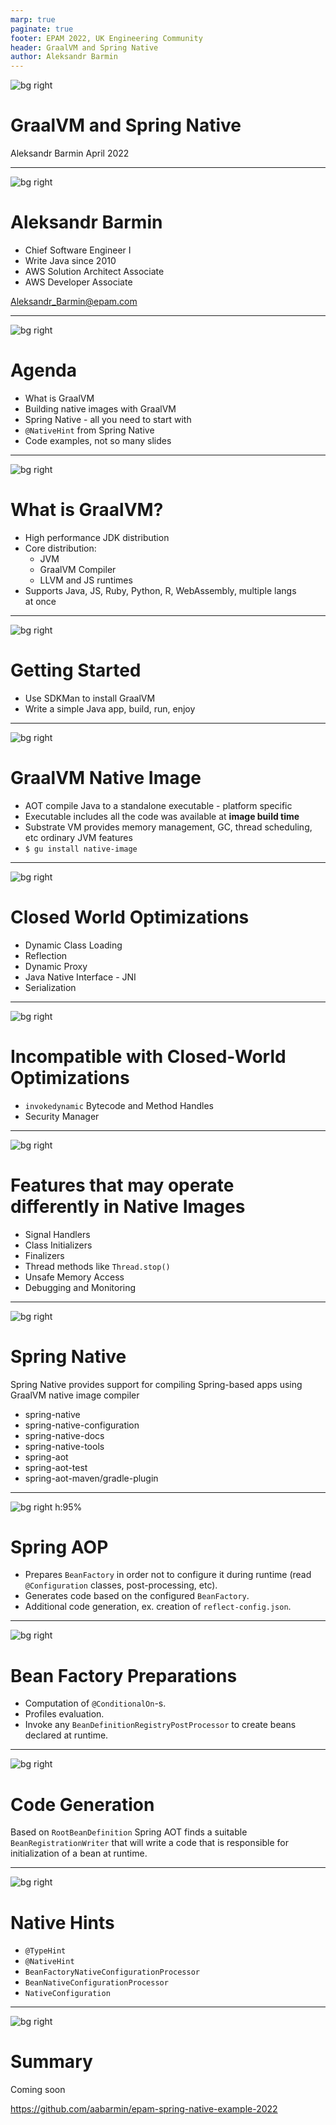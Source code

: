 ```yaml
---
marp: true
paginate: true
footer: EPAM 2022, UK Engineering Community
header: GraalVM and Spring Native
author: Aleksandr Barmin
---
```


<!-- _backgroundColor: #1a1a1a -->
<!-- _color: white -->

![bg right](./images/pexels-suzy-hazelwood-9248938.jpg)

# GraalVM and Spring&nbsp;Native

Aleksandr Barmin
April 2022

---

<!-- _backgroundColor: #1a1a1a -->
<!-- _color: white -->

![bg right](./images/aleksandr_barmin.jpg)

# Aleksandr Barmin

- Chief Software Engineer I
- Write Java since 2010
- AWS Solution Architect Associate
- AWS Developer Associate

Aleksandr_Barmin@epam.com

---

<!-- _backgroundColor: #1a1a1a -->
<!-- _color: white -->

![bg right](./images/pexels-javon-swaby-2814219.jpg)

# Agenda

- What is GraalVM
- Building native images with GraalVM
- Spring Native - all you need to start with
- `@NativeHint` from Spring Native
- Code examples, not so many slides

---

![bg right](./images/pexels-erik-mclean-9188634.jpg)

# What is GraalVM?

- High performance JDK distribution
- Core distribution:
  - JVM
  - GraalVM Compiler
  - LLVM and JS runtimes
- Supports Java, JS, Ruby, Python, R, WebAssembly, multiple langs at&nbsp;once

<!--

- GraalVM – a high-performance JDK distribution.
- It is designed to accelerate the execution of applications written in Java and other JVM languages while also providing runtimes for JavaScript, Ruby, Python, and a number of other popular languages. GraalVM’s polyglot capabilities make it possible to mix multiple programming languages in a single application while eliminating any foreign language call costs.
- The LLVM Project is a collection of modular and reusable compiler and toolchain technologies. Despite its name, LLVM has little to do with traditional virtual machines. The name "LLVM" itself is not an acronym; it is the full name of the project.

-->

---

![bg right](./images/pexels-mohamed-ishaq-villan-8100128.jpg)

# Getting Started

- Use SDKMan to install GraalVM
- Write a simple Java app, build, run, enjoy

---

![bg right](./images/pexels-denis-hasanica-4152578.jpg)

# GraalVM Native Image

- AOT compile Java to a standalone executable - platform specific
- Executable includes all the code was available at **image build time**
- Substrate VM provides memory management, GC, thread scheduling, etc ordinary JVM features
- `$ gu install native-image`

<!--

- Native Image is a technology to ahead-of-time compile Java code to a standalone executable.
- The Native Image builder or native-image is a utility that processes all classes of an application and their dependencies, including those from the JDK. It statically analyzes these data to determine which classes and methods are reachable during the application execution. Then it ahead-of-time compiles that reachable code and data to a native executable for a specific operating system and architecture. This entire process is called building an image (or the image build time) to clearly distinguish it from the compilation of Java source code to bytecode.
- This executable includes the application classes, classes from its dependencies, runtime library classes, and statically linked native code from JDK. It does not run on the Java VM, but includes necessary components like memory management, thread scheduling, and so on from a different runtime system, called “Substrate VM”. Substrate VM is the name for the runtime components (like the deoptimizer, garbage collector, thread scheduling etc.).

-->

---

![bg right](./images/pexels-shehid-j-5976525.jpg)

# Closed World Optimizations

- Dynamic Class Loading
- Reflection
- Dynamic Proxy
- Java Native Interface - JNI
- Serialization

---

![bg right](./images/pexels-gilberto-olimpio-5983869.jpg)

# Incompatible with Closed-World Optimizations

- `invokedynamic` Bytecode and Method Handles
- Security Manager

---

![bg right](./images/pexels-mikael-blomkvist-8961159.jpg)

# Features that may operate differently in Native Images

- Signal Handlers
- Class Initializers
- Finalizers
- Thread methods like `Thread.stop()`
- Unsafe Memory Access
- Debugging and Monitoring

---

<!-- header: Spring Native -->

![bg right](./images/pexels-ugur-tandogan-10297781.jpg)

# Spring Native

Spring Native provides support for compiling Spring-based apps using GraalVM native image compiler

- spring-native
- spring-native-configuration
- spring-native-docs
- spring-native-tools
- spring-aot
- spring-aot-test
- spring-aot-maven/gradle-plugin

---

![bg right h:95%](./images/spring-sources-compilation.png)

# Spring AOP

- Prepares `BeanFactory` in order not to configure it during runtime (read `@Configuration` classes, post-processing, etc).
- Generates code based on the configured `BeanFactory`.
- Additional code generation, ex. creation of `reflect-config.json`.

<!--

Spring AOT inspects an application at build-time and generates an optimized version of it. Based on your @SpringBootApplication-annotated main class, the AOT engine generates a persistent view of the beans that are going to be contributed at runtime in a way that bean instantiation is as straightforward as possible. Additional post-processing of the factory is possible using callbacks. For instance, these are used to generate the necessary reflection configuration that GraalVM needs to initialize the context in a native image.

--->

---

![bg right](./images/pexels-pixabay-460635.jpg)

# Bean Factory Preparations

- Computation of `@ConditionalOn`-s.
- Profiles evaluation.
- Invoke any `BeanDefinitionRegistryPostProcessor` to create beans declared at runtime.

---

![bg right](./images/pexels-cameron-casey-1152849.jpg)

# Code Generation

Based on `RootBeanDefinition` Spring AOT finds a suitable `BeanRegistrationWriter` that will write a code that is responsible for initialization of a bean at runtime.

---

![bg right](./images/pexels-daniel-lazarov-2762921.jpg)

# Native Hints

- `@TypeHint`
- `@NativeHint`
- `BeanFactoryNativeConfigurationProcessor`
- `BeanNativeConfigurationProcessor`
- `NativeConfiguration`

---

<!-- header: Summary -->

![bg right](./images/pexels-maxime-levrel-6457077.jpg)

# Summary

Coming soon

https://github.com/aabarmin/epam-spring-native-example-2022

